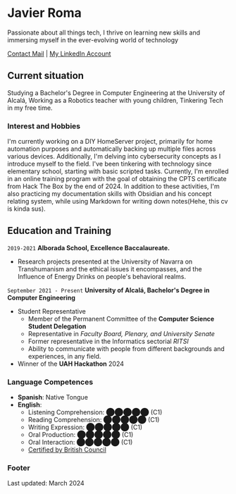 <!---
layout: cv
title: Javier Roma Rodríguez
--->
# Javier Roma
Passionate about all things tech, I thrive on learning new skills and immersing myself in the ever-evolving world of technology

<div id="Contact">
<a href="javierromarod@gmail.com">Contact Mail</a>
| <a href="https://www.linkedin.com/in/javier-roma-40640218b/">My LinkedIn Account</a>
</div>


## Current situation

Studying a Bachelor's Degree in Computer Engineering at the University of Alcalá, Working as a Robotics teacher with young children, Tinkering Tech in my free time.

### Interest and Hobbies

I'm currently working on a DIY HomeServer project, primarily for home automation purposes and automatically backing up multiple files across various devices. Additionally, I'm delving into cybersecurity concepts as I introduce myself to the field. I've been tinkering with technology since elementary school, starting with basic scripted tasks. Currently, I'm enrolled in an online training program with the goal of obtaining the CPTS certificate from Hack The Box by the end of 2024. In addition to these activities, I'm also practicing my documentation skills with Obsidian and his concept relating system, while using Markdown for writing down notes(Hehe, this cv is kinda sus).

## Education and Training

`2019-2021`
__Alborada School, Excellence Baccalaureate.__

- Research projects presented at the University of Navarra on Transhumanism and the ethical issues it encompasses, and the Influence of Energy Drinks on people's behavioral realms.

`September 2021 - Present`
__University of Alcalá, Bachelor's Degree in Computer Engineering__

- Student Representative
  - Member of the Permanent Committee of the **Computer Science Student Delegation**
  - Representative in *Faculty Board, Plenary, and University Senate*
  - Former representative in the Informatics sectorial *RITSI*
  - Ability to communicate with people from different backgrounds and experiences, in any field.
- Winner of the **UAH Hackathon** 2024

### Language Competences

- **Spanish**: Native Tongue
- **English**:
  - Listening Comprehension: &#11044;&#11044;&#11044;&#11044;&#11044; (C1)
  - Reading Comprehension: &#11044;&#11044;&#11044;&#11044;&#11044; (C1)
  - Writing Expression: &#11044;&#11044;&#11044;&#11044;&#11044; (C1)
  - Oral Production: &#11044;&#11044;&#11044;&#11044;&#11044; (C1)
  - Oral Interaction: &#11044;&#11044;&#11044;&#11044;&#11044; (C1)
  - <a href="https://credentials.britishcouncil.org/6de842a0-f25b-4845-8412-f0fbc205a7b3?key=fdb0a475d14adf0453c031e47bccfee95608e9d28fe1903798bd029cde860fd2">Certified by British Council</a>





### Footer

Last updated: March 2024

